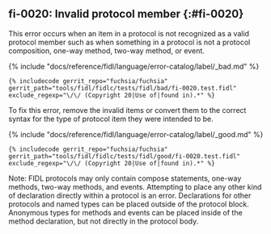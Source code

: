 ## fi-0020: Invalid protocol member {:#fi-0020}

This error occurs when an item in a protocol is not recognized as a valid
protocol member such as when something in a protocol is not a protocol
composition, one-way method, two-way method, or event.

{% include "docs/reference/fidl/language/error-catalog/label/_bad.md" %}

```fidl
{% includecode gerrit_repo="fuchsia/fuchsia" gerrit_path="tools/fidl/fidlc/tests/fidl/bad/fi-0020.test.fidl" exclude_regexp="\/\/ (Copyright 20|Use of|found in).*" %}
```

To fix this error, remove the invalid items or convert them to the correct
syntax for the type of protocol item they were intended to be.

{% include "docs/reference/fidl/language/error-catalog/label/_good.md" %}

```fidl
{% includecode gerrit_repo="fuchsia/fuchsia" gerrit_path="tools/fidl/fidlc/tests/fidl/good/fi-0020.test.fidl" exclude_regexp="\/\/ (Copyright 20|Use of|found in).*" %}
```

Note: FIDL protocols may only contain compose statements, one-way methods,
two-way methods, and events. Attempting to place any other kind of declaration
directly within a protocol is an error. Declarations for other protocols and
named types can be placed outside of the protocol block. Anonymous types for
methods and events can be placed inside of the method declaration, but not
directly in the protocol body.
